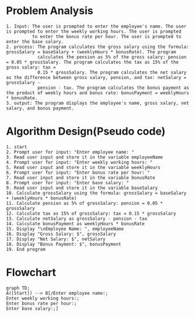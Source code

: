 # Problem Analysis
    1. Input: The user is prompted to enter the employee's name. The user is prompted to enter the weekly working hours. The user is prompted 
              to enter the bonus rate per hour. The user is prompted to enter the base salary.
    2. process: The program calculates the gross salary using the formula: grossSalary = baseSalary + (weeklyHours * bonusRate). The program
                calculates the pension as 5% of the gross salary: pension = 0.05 * grossSalary. The program calculates the tax as 15% of the gross salary: tax =
                0.15 * grossSalary. The program calculates the net salary as the difference between gross salary, pension, and tax: netSalary = grossSalary -
                pension - tax. The program calculates the bonus payment as the product of weekly hours and bonus rate: bonusPayment = weeklyHours * bonusRate.
    3. output: The program displays the employee's name, gross salary, net salary, and bonus payment.
# Algorithm Design(Pseudo code)
    1. start
    2. Prompt user for input: "Enter employee name: "
    3. Read user input and store it in the variable employeeName
    4. Prompt user for input: "Enter weekly working hours: "
    5. Read user input and store it in the variable weeklyHours
    6. Prompt user for input: "Enter bonus rate per hour: "
    7. Read user input and store it in the variable bonusRate
    8. Prompt user for input: "Enter base salary: "
    9. Read user input and store it in the variable baseSalary
    10. Calculate grossSalary using the formula: grossSalary = baseSalary + (weeklyHours * bonusRate)
    11. Calculate pension as 5% of grossSalary: pension = 0.05 * grossSalary
    12. Calculate tax as 15% of grossSalary: tax = 0.15 * grossSalary
    13. Calculate netSalary as grossSalary - pension - tax
    14. Calculate bonusPayment as weeklyHours * bonusRate
    15. Display "\nEmployee Name: ", employeeName
    16. Display "Gross Salary: $", grossSalary
    17. Display "Net Salary: $", netSalary
    18. Display "Bonus Payment: $", bonusPayment
    19. End program
# Flowchart
```mermaid
graph TD;
A([Start]) --> B[/Enter employee name:;
Enter weekly working hours:;
Enter bonus rate per hour:;
Enter base salary:;]


